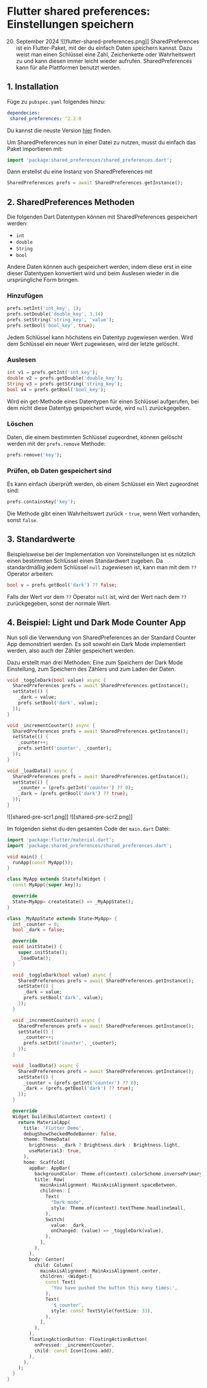 # Flutter shared preferences: Einstellungen speichern
20. September 2024
![[flutter-shared-preferences.png]]
SharedPreferences ist ein Flutter-Paket, mit der du einfach Daten speichern kannst. Dazu weist man einen Schlüssel eine Zahl, Zeichenkette oder Wahrheitswert zu und kann diesen immer leicht wieder aufrufen. SharedPreferences kann für alle Plattformen benutzt werden.

## 1. Installation
Füge zu `pubspec.yaml` folgendes hinzu:
```yaml
dependecies:
 shared_preferences: ^2.2.0
```
Du kannst die neuste Version [hier](https://pub.dev/packages/shared_preferences/install) finden.

Um SharedPreferences nun in einer Datei zu nutzen, musst du einfach das Paket importieren mit:
```dart
import 'package:shared_preferences/shared_preferences.dart';
```
Dann erstellst du eine Instanz von SharedPreferences mit
```dart
SharedPreferences prefs = await SharedPreferences.getInstance();
```

## 2. SharedPreferences Methoden
Die folgenden Dart Datentypen können mit SharedPreferences gespeichert werden:
- `int`
- `double`
- `String`
- `bool`

Andere Daten können auch gespeichert werden, indem diese erst in eine dieser Datentypen konvertiert wird und beim Auslesen wieder in die ursprüngliche Form bringen.

### Hinzufügen
```dart
prefs.setInt('int_key', 1);
prefs.setDouble('double_key', 3.14)
prefs.setString('string_key', 'value');
prefs.setBool('bool_key', true);
```
Jedem Schlüssel kann höchstens ein Datentyp zugewiesen werden. Wird dem Schlüssel ein neuer Wert zugewiesen, wird der letzte gelöscht.

### Auslesen
```dart
int v1 = prefs.getInt('int_key');
double v2 = prefs.getDouble('double_key');
String v3 = prefs.getString('string_key');
bool v4 = prefs.getBool('bool_key');
```
Wird ein get-Methode eines Datentypen für einen Schlüssel aufgerufen, bei dem nicht diese Datentyp gespeichert wurde, wird `null` zurückgegeben.

### Löschen
Daten, die einem bestimmten Schlüssel zugeordnet, können gelöscht werden mit der `prefs.remove` Methode:
```dart
prefs.remove('key');
```

### Prüfen, ob Daten gespeichert sind
Es kann einfach überprüft werden, ob einem Schlüssel ein Wert zugeordnet sind:
```dart
prefs.containsKey('key');
```
Die Methode gibt einen Wahrheitswert zurück - `true`, wenn Wert vorhanden, sonst `false`.

## 3. Standardwerte
Beispielsweise bei der Implementation von Voreinstellungen ist es nützlich einen bestimmten Schlüssel einen Standardwert zugeben. Da standardmäßig jedem Schlüssel `null` zugewiesen ist, kann man mit dem `??` Operator arbeiten:
```dart
bool v = prefs.getBool('dark') ?? false;
```

Falls der Wert vor dem `??` Operator `null` ist, wird der Wert nach dem `??` zurückgegeben, sonst der normale Wert.

## 4. Beispiel: Light und Dark Mode Counter App
Nun soll die Verwendung von SharedPreferences an der Standard Counter App demonstriert werden. Es soll sowohl ein Dark Mode implementiert werden, also auch der Zähler gespeichert werden.

Dazu erstellt man drei Methoden: Eine zum Speichern der Dark Mode Einstellung, zum Speichern des Zählers und zum Laden der Daten.
```dart
void _toggleDark(bool value) async {
  SharedPreferences prefs = await SharedPreferences.getInstance();
  setState(() {
    _dark = value;
    prefs.setBool('dark', value);
  });
}

void _incrementCounter() async {
  SharedPreferences prefs = await SharedPreferences.getInstance();
  setState(() {
    _counter++;
    prefs.setInt('counter', _counter);
  });
}

void _loadData() async {
  SharedPreferences prefs = await SharedPreferences.getInstance();
  setState(() {
    _counter = (prefs.getInt('counter') ?? 0);
    _dark = (prefs.getBool('dark') ?? true);
  });
}
```

![[shared-pre-scr1.png]]
![[shared-pre-scr2.png]]

Im folgenden siehst du den gesamten Code der `main.dart` Datei:
```dart
import 'package:flutter/material.dart';
import 'package:shared_preferences/shared_preferences.dart';

void main() {
  runApp(const MyApp());
}

class MyApp extends StatefulWidget {
  const MyApp({super.key});

  @override
  State<MyApp> createState() => _MyAppState();
}

class _MyAppState extends State<MyApp> {
  int _counter = 0;
  bool _dark = false;

  @override
  void initState() {
    super.initState();
    _loadData();
  }

  void _toggleDark(bool value) async {
    SharedPreferences prefs = await SharedPreferences.getInstance();
    setState(() {
      _dark = value;
      prefs.setBool('dark', value);
    });
  }

  void _incrementCounter() async {
    SharedPreferences prefs = await SharedPreferences.getInstance();
    setState(() {
      _counter++;
      prefs.setInt('counter', _counter);
    });
  }

  void _loadData() async {
    SharedPreferences prefs = await SharedPreferences.getInstance();
    setState(() {
      _counter = (prefs.getInt('counter') ?? 0);
      _dark = (prefs.getBool('dark') ?? true);
    });
  }

  @override
  Widget build(BuildContext context) {
    return MaterialApp(
      title: 'Flutter Demo',
      debugShowCheckedModeBanner: false,
      theme: ThemeData(
        brightness: _dark ? Brightness.dark : Brightness.light,
        useMaterial3: true,
      ),
      home: Scaffold(
        appBar: AppBar(
          backgroundColor: Theme.of(context).colorScheme.inversePrimary,
          title: Row(
            mainAxisAlignment: MainAxisAlignment.spaceBetween,
            children: [
              Text(
                "Dark mode",
                style: Theme.of(context).textTheme.headlineSmall,
              ),
              Switch(
                value: _dark,
                onChanged: (value) => _toggleDark(value),
              ),
            ],
          ),
        ),
        body: Center(
          child: Column(
            mainAxisAlignment: MainAxisAlignment.center,
            children: <Widget>[
              const Text(
                'You have pushed the button this many times:',
              ),
              Text(
                '$_counter',
                style: const TextStyle(fontSize: 33),
              ),
            ],
          ),
        ),
        floatingActionButton: FloatingActionButton(
          onPressed: _incrementCounter,
          child: const Icon(Icons.add),
        ),
      ),
    );
  }
}
```